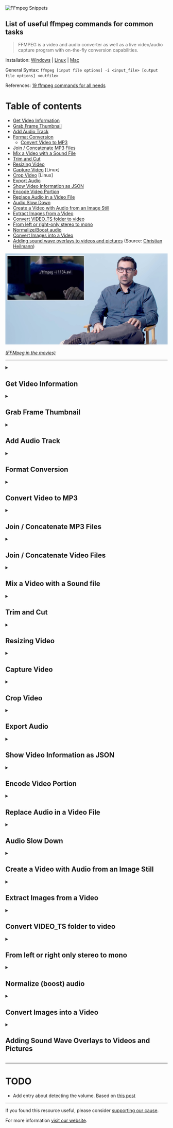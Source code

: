 ![FFmpeg Snippets](FFMPEG-Snippets.png)

## List of useful ffmpeg commands for common tasks

> FFMPEG is a video and audio converter as well as a live video/audio capture program with on-the-fly conversion capabilities.

Installation: [Windows](https://www.wikihow.com/Install-FFmpeg-on-Windows) | [Linux](https://askubuntu.com/questions/426543/install-ffmpeg-in-ubuntu-12-04-lts?rq=1) | [Mac](https://github.com/fluent-ffmpeg/node-fluent-ffmpeg/wiki/Installing-ffmpeg-on-Mac-OS-X)

General Syntax: `ffmpeg [input file options] -i <input_file> [output file options] <outfile>`

References: [19 ffmpeg commands for all needs
](https://www.catswhocode.com/blog/19-ffmpeg-commands-for-all-needs)

Table of contents
=================

   * [Get Video Information](#get-video-information)
   * [Grab Frame Thumbnail](#grab-frame-thumbnail)
   * [Add Audio Track](#add-audio-track)
   * [Format Conversion](#format-conversion)
      * [Convert Video to MP3](#convert-video-to-mp3)
   * [Join / Concatenate MP3 Files](#join--concatenate-mp3-files)
   * [Mix a Video with a Sound File](#mix-a-video-with-a-sound-file)
   * [Trim and Cut](#trim-and-cut)
   * [Resizing Video](#resizing-video)
   * [Capture Video](#capture-video) [Linux]
   * [Crop Video](#crop-video) [Linux]
   * [Export Audio](#export-audio)
   * [Show Video Information as JSON](#show-video-information-as-json)
   * [Encode Video Portion](#encode-video-portion)
   * [Replace Audio in a Video File](#replace-audio-in-a-video-file)
   * [Audio Slow Down](#audio-slow-down)
   * [Create a Video with Audio from an Image Still](#create-a-video-with-audio-from-an-image-still)
   * [Extract Images from a Video](#extract-images-from-a-video)
   * [Convert VIDEO_TS folder to video](#convert-video_ts-folder-to-video)
   * [From left or right-only stereo to mono](#from-left-or-right-only-stereo-to-mono)
   * [Normalize/Boost audio](#normalize-boost-audio)
   * [Convert Images into a Video](#convert-images-into-a-video)
   * [Adding sound wave overlays to videos and pictures](#adding-sound-wave-overlays-to-videos-and-pictures) (Source: [Christian Heilmann](https://christianheilmann.com/2023/08/31/adding-sound-wave-overlays-to-videos-and-pictures-using-ffmpeg/))

[![](./assets/The.Code.FFMpeg.Scene.jpg)](https://www.youtube.com/embed/lsCrY2vWSr8?si=uir7ltKSuvi6YdJ3&amp;start=205&end=290)

[_(FFMpeg in the movies)_](https://www.youtube.com/embed/lsCrY2vWSr8?si=uir7ltKSuvi6YdJ3&amp;start=205&end=290)

---

<details>

<summary><h2>Get Video Information</h2></summary>

`$ ffmpeg -i filename.flv`

`$ ffmpeg -ao dummy -vo dummy -identify filename.flv`

`$ ffprobe -hide_banner -stats -i toggle-custom-post-types.mp4`

GET SPECIFIC INFORMATION:

`$ ffprobe -v error -select_streams v:0 -show_entries stream=codec_name -of default=nokey=1:noprint_wrappers=1 input.mp4` 

Will output: `h264`

`ffprobe -v error -select_streams v:0 -show_entries stream=width -of default=nokey=1:noprint_wrappers=1 toggle-custom-post-types.mp4`

Will output: `1280`

Other stream keys include: 

  codec_name=h264
  codec_long_name=H.264 / AVC / MPEG-4 AVC / MPEG-4 part 10
  width=1280
  height=772
  r_frame_rate=8/1

**References:** 

[Is there a way to use ffmpeg to determine the encoding of a file before transcoding?](https://stackoverflow.com/questions/5618363/is-there-a-way-to-use-ffmpeg-to-determine-the-encoding-of-a-file-before-transcod)

</details>

<details>

<summary><h2>Grab Frame Thumbnail</h2></summary>

`$ ffmpeg -i input.mov -vframes 1 -s 320x240 -ss 10 thumb.jpg`

-vframes  *Single Frame*<br/>
-ss       *Offset*

`$ ffmpeg -i rtmp://streamurl -r 1 frames/%04d-frame.png`

This will consume the stream at rtmp://streamurl and output it as one PNG per second.

</details>

<details>
<summary><h2>Add Audio Track</h2></summary>

`$ ffmpeg.exe -i input.flv -i input.audio.m4a -vcodec copy -acodec copy -map 0:0 -map 1:0 output.flv`

</details>

<details>
<summary><h2>Format Conversion</h2></summary>

  AAC to WAV

  `$ ffmpeg -i input.aac output.wav`

  FLV to MPEG4
  
  `$ ffmpeg -i input.flv -acodec copy output.mp4`

</details>

<details>
<summary><h2>Convert Video to MP3</h2></summary>

MP3 Quality => 320k 

`$ ffmpeg -i video.flv -ab 320k output.mp3`

`$ ffmpeg -i video.avi -f mp3 audio.mp3`

-f <fmt> *Force the format*

</details>

<details>
<summary><h2>Join / Concatenate MP3 Files</h2></summary>

`$ ffmpeg -i "concat:file1.mp3|file2.mp3" -acodec copy output.mp3`

</details>

<details>
<summary><h2>Join / Concatenate Video Files</h2></summary>

USING concat VIDEO FILTER (Performs re-encoding. Problem when dealing with videos of different resolution)

`$ ffmpeg -i opening.mp4 -i content.mp4 -i ending.mp4 -filter_complex "[0:v] [0:a] [1:v] [1:a] [2:v] [2:a] concat=n=3:v=1:a=1 [v] [a]" -map "[v]" -map "[a]" output.mp4`

  Use if your inputs do not have the same parameters (width, height, etc), or are not the same formats/codecs, or if you want to perform any filtering. (You could re-encode just the inputs that don't match so they share the same codec and other parameters, then use the concat demuxer to avoid re-encoding the other inputs).

USING concat DEMUXER ()

  $ cat mylist.txt
  file '/path/to/file1'
  file '/path/to/file2'
  file '/path/to/file3'

  $ ffmpeg -f concat -i mylist.txt -c copy output

  Use when you want to avoid a re-encode and your format does not support file level concatenation (most files used by general users do not support file level concatenation).

USING concat PROTOCOL

  $ ffmpeg -i "concat:input1|input2" -codec copy output

  This method does not work for many formats, including MP4, due to the nature of these formats and the simplistic concatenation performed by this method.

  Use with formats that support file level concatenation (MPEG-1, MPEG-2 PS, DV). Do not use with MP4.

Reference: [How to concatenate two MP4 files using FFmpeg?](https://stackoverflow.com/questions/7333232/how-to-concatenate-two-mp4-files-using-ffmpeg)

</details>

<details>
<summary><h2>Mix a Video with a Sound file</h2></summary>

`$ ffmpeg -i audio.wav -i video.avi output.mpg`

</details>

<details>
<summary><h2>Trim and Cut</h2></summary>

REMOVE LAST 30" FROM A VIDEO FILE

Note: Video is 130"

`ffmpeg -i input.mp4 -c:v copy -c:a copy -to 100 output.mp4`

REMOVE FIRST 30" FROM AN MP3 FILE

`$ ffmpeg -i input.mp3 -ss 30 -acodec copy output.mp3`

Or (using the -c shortcut):

`$ ffmpeg -i input.mp3 -ss 30 -c:a copy output.mp3`

KEEP FIRST 30" OF A VIDEO FILE

`$ ffmpeg -i input.mkv -t 30 -acodec copy -vcodec copy output.mkv`

KEEP FIRST 30" OF AN MP3 FILE

-t 30 *Keep only first 30 seconds*

`$ ffmpeg -i input.mp3 -t 30 -acodec copy output.mp3`

TRIM USING START AND END POSITION

`$ ffmpeg -i input.mp4 -ss 00:00:03.000 -to 00:00:11.000 -c copy output.mp4`

-ss and -to *Using start and end position*

General Syntax: 
`$ ffmpeg -i [input file] -ss hh:mm:ss[.xxx] -t [duration in seconds or 
hh:mm:ss[.xxx]] -vcodec copy -acodec copy [output file]`

</details>

<details>
<summary><h2>Resizing Video</h2></summary>

`$ ffmpeg -i input.avi -vf scale=320:240 output.avi`

Reference: [Scaling](https://trac.ffmpeg.org/wiki/Scaling)

</details>

<details>
<summary><h2>Capture Video</h2></summary>

[Linux]

`$ ffmpeg -f x11grab -s wxga -r 25 -i :0.0 -sameq /tmp/output.mpg`

</details>
 
<details>
<summary><h2>Crop Video</h2></summary>

`$ ffmpeg -i input.mp4 -filter:v "crop=out_w:out_h:x:y" out.mp4`

For parameters out_w, out_h, x and y see [this SO answer](https://video.stackexchange.com/a/4571/42182)

</details>

<details>
<summary><h2>Export Audio</h2></summary>

`$ ffmpeg -i audio.aac outpuf.aiff`

`$ ffmpeg -i video.avi -vcodec copy -acodec copy -ss 00:00:00 -t 00:00:04 trimmed_video.avi`

FLV -> MP3              

`$ ffmpeg -i input.flv -acodec libmp3lame -aq 4 output.mp3`

FLV -> WAV             

`$ ffmpeg -i input.flv -vn -f wav output.wav`

MP4 -> MP4-AUDIO        

`$ ffmpeg -i input.flv -c copy -map 0:a output_audio.mp4`

MP4 -> MP3

`$ ffmpeg -i input.flv [-b:a 192K -vn] music.mp3`

MP4 -> FLAC             

`$ ffmpeg -i audio.xxx -c:a flac audio.flac`

</details>

<details>
<summary><h2>Show Video Information as JSON</h2></summary>

`$ ffprobe -v quiet -print_format json -show_format -show_streams somefile.asf` 

</details>

<details>
<summary><h2>Encode Video Portion</h2></summary>

`$ ffmpeg -i move.avi -ss <StartTime> -t <Duration> OutPutFile.avi`

</details>

<details>
<summary><h2>Replace Audio in a Video File</h2></summary>

`$ ffmpeg -i video.avi -i audio.mp3  -map 0.0:1 -map 1:0 -f avi -vcodec copy -acodec copy output.avi`

</details>

<details>
<summary><h2>Audio Slow Down</h2></summary>

`$ ffmpeg -i input.mp4 -filter:a "atempo=0.5" -vn output.aac`

</details>

<details>
<summary><h2>Create a Video with Audio from an Image Still</h2></summary>

Given an image and an audio file, creates a video which is basically a still from the image with the audio file in the background.

The 66 below represents the length of the audio in seconds. 

CREATE A 66" VIDEO FROM THE IMAGE

```$ cat `for i in $(seq 1 66); do echo -n " black_still.jpg "; done;` | ffmpeg -r 1 -f mjpeg -i - -r 1 out1.mp4```

TRIM THE MP3 FILE TO KEEP THE FIRST 66" OF AUDIO

`$ ffmpeg -i audio.mp3 -t 66 -acodec copy output.mp3`

MIX AUDIO AND VIDEO

`$ ffmpeg -i out1.mp4 -i output.mp3 -vcodec copy finish.mp4`

</details>

<details>
<summary><h2>Extract Images from a Video</h2></summary>

`$ ffmpeg -i input.mpg image%d.jpg`

This will create 25 images for every 1 second, but it may serve us to have more or less images, this can be achieved with the parameter -r

-r fps *Set frame rate (default 25)*

`$ ffmpeg -i test.mpg -r 1 image%d.jpg`

With this command you’ll get 1 image for every second.

You can also give a start time and the duration with the flags:

-ss position Seek to given time position in seconds. “hh:mm:ss[.xxx]” syntax is also supported.

-t duration Restrict the transcoded/captured video sequence to the duration specified in seconds. “hh:mm:ss[.xxx]” syntax is also supported.

This command will take 25 images images every second beginning at the tenth second, and continuing for 5 seconds

`$ ffmpeg -i test.mpg -r 25 -ss 00:00:10 -t 00:00:05 images%05d.png`

</details>

<details>
<summary><h2>Convert VIDEO_TS folder to video</h2></summary>

`$ cat ./VIDEO_TS/*.VOB | ffmpeg -i - <out_name>.<out_format>`

[References](https://askubuntu.com/questions/86320/how-to-convert-video-ts-folder-to-video-format)

</details>

<details>
<summary><h2>From left or right only stereo to mono</h2></summary>

`ffmpeg -i INPUT.mp4 -c:v copy -ac 1 OUTPUT.mp4`

[References](https://www.youtube.com/watch?v=IyQD6mYqrYA)

</details>

<details>
<summary><h2>Normalize (boost) audio</h2></summary>

VIDEO: `ffmpeg -i original.mov -af "volume=18dB" -c:v copy -c:a aac -b:a 192k normalized.mov`

**Important:** watch out for the typos, e.g. `18db` will fail, since the correct syntax is `18dB` (uppercase B). 

We also have created a handy shell (zsh) script that will normalize a file like this:

```bash
normalize file.mov
# Will create a file file.normalized.mov, normalized at 16dB (default)
normalize --db 12 movie.mp4
# Will create a file movie.normalized.mp4, normalized at 12dB
```

You can find the file here: [./scripts/normalize.sh](./scripts/normalize.sh)

[References](https://superuser.com/questions/323119/how-can-i-normalize-audio-using-ffmpeg)

</details>

<details>
<summary><h2>Convert Images into a Video</h2></summary>

Suppose you have images in the format: `frame01.jpg`, `frame02.jpg`, `frame03.jpg`, etc.

`ffmpeg -f image2 -i frame%d.jpg output.mp4`

</details>

<details>
<summary><h2>Adding Sound Wave Overlays to Videos and Pictures</h2></summary>

Adding sound wave overlay to a video:

`ffmpeg -i Understandable.mp4 \
-filter_complex "[0:a]showwaves=colors=0xff1646@0.3\
:scale=sqrt:mode=cline,format=yuva420p[v];\
[v]scale=1280:400[bg];\
[v][bg]overlay=(W-w)/2:H-h[outv]"\
-map "[outv]" -map 0:a -c:v libx264 -c:a copy \
waveform-sqrt-cline.mp4`

You can find a detailed explanation for each of the parameters [here](https://christianheilmann.com/2023/08/31/adding-sound-wave-overlays-to-videos-and-pictures-using-ffmpeg/).

Adding sound wave overlay to a picture:

`ffmpeg -i Understandable.mp4  -i chris.jpg\
-filter_complex "[0:a]showwaves=colors=0xff1646@0.3\
:scale=sqrt:mode=cline,format=yuva420p[v];\
[1:v]scale=400:400[bg];\
[bg][v]overlay=(W-w)/2:(H-h)/2[outv]"\
-map "[outv]" -map 0:a -c:v libx264 -c:a copy \
static-image.mp4`

</details>

---

TODO
====

- Add entry about detecting the volume. Based on [this post](https://creatomate.com/blog/how-to-change-the-volume-of-a-media-file-using-ffmpeg) 

---

If you found this resource useful, please consider [supporting our cause](https://ko-fi.com/intechgration).

For more information [visit our website](https://intechgration.io/).
